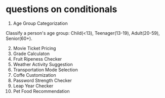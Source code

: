 # questions on conditionals
1.  Age Group Categorization

Classify a person's age group: Child(<13), Teenager(13-19), Adult(20-59), Senior(60+).

2.  Movie Ticket Pricing
3.  Grade Calculaton
4.  Fruit Ripeness Checker
5.  Weather Activity Suggestion
6.  Transportation Mode Selection
7.  Coffe Customization
8.  Password Strength Checker
9.  Leap Year Checker
10. Pet Food Recommendation